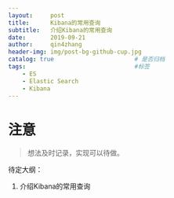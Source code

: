 ```yaml
---
layout:     post
title:      Kibana的常用查询
subtitle:   介绍Kibana的常用查询
date:       2019-09-21
author:     qin4zhang
header-img: img/post-bg-github-cup.jpg 
catalog: true 						# 是否归档
tags:								#标签
    - ES
    - Elastic Search
    - Kibana
---
```

# 注意
> 想法及时记录，实现可以待做。

待定大纲：
1. 介绍Kibana的常用查询